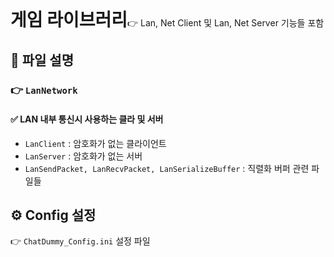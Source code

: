 <h1 style="display:inline">게임 라이브러리</h1>👉 Lan, Net Client 및 Lan, Net Server 기능들 포함

## 📂 파일 설명
### 👉 `LanNetwork`
  #### ✅ LAN 내부 통신시 사용하는 클라 및 서버
- `LanClient` : 암호화가 없는 클라이언트
- `LanServer` : 암호화가 없는 서버
- `LanSendPacket, LanRecvPacket, LanSerializeBuffer` : 직렬화 버퍼 관련 파일들

## ⚙️ Config 설정
👉 `ChatDummy_Config.ini` 설정 파일

